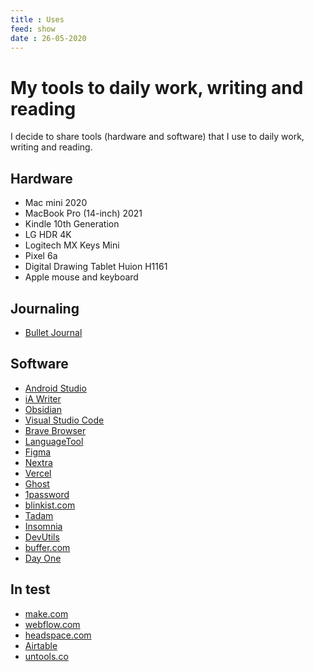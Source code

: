 ```yaml
---
title : Uses
feed: show
date : 26-05-2020
---
```


# My tools to daily work, writing and reading

I decide to share tools (hardware and software) that I use to daily work, writing and reading. 

## Hardware
- Mac mini 2020
- MacBook Pro (14-inch) 2021
- Kindle 10th Generation
- LG HDR 4K 
- Logitech MX Keys Mini
- Pixel 6a 
- Digital Drawing Tablet Huion H1161
- Apple mouse and keyboard

## Journaling

- [Bullet Journal](https://bulletjournal.com)

## Software
- [Android Studio](https://developer.android.com/studio/)
- [iA Writer](https://ia.net/writer)
- [Obsidian](https://obsidian.md/)
- [Visual Studio Code](https://code.visualstudio.com/)
- [Brave Browser](https://brave.com/)
- [LanguageTool](https://languagetool.org/)
- [Figma](https://www.figma.com/)
- [Nextra](https://nextra.vercel.app/)
- [Vercel](https://vercel.com/)
- [Ghost](https://ghost.org/)
- [1password](https://airtable.com/)
- [blinkist.com](https://www.blinkist.com/)
- [Tadam](https://www.tadamapp.com/)
- [Insomnia](https://insomnia.rest/)
- [DevUtils](https://devutils.com/)
- [buffer.com](https://buffer.com)
- [Day One](https://dayoneapp.com/)

## In test
- [make.com](https://www.make.com/en)
- [webflow.com](https://webflow.com/)
- [headspace.com](https://www.headspace.com/)
- [Airtable](https://airtable.com/)
- [untools.co](https://untools.co)